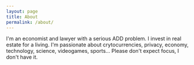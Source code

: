 ```yaml
---
layout: page
title: About
permalink: /about/
---
```


I'm an economist and lawyer with a serious ADD problem. I invest in real estate for a living. I'm passionate about crytocurrencies, privacy, economy, technology, science, videogames, sports... Please don't expect focus, I don't have it.
